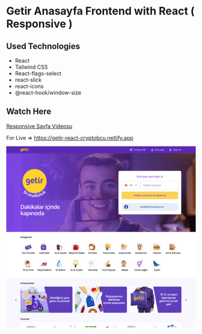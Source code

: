 # Getir Anasayfa Frontend with React ( Responsive )

## Used Technologies
- React
- Tailwind CSS
- React-flags-select
- react-slick
- react-icons
- @react-hook/window-size

## Watch Here
[ Responsive Sayfa Videosu ](./src/assets/screen-record.webm)

For Live => https://getir-react-cryptobcu.netlify.app

![app image](./src/assets/getir.png)